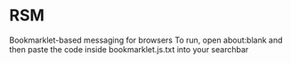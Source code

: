 # RSM

Bookmarklet-based messaging for browsers
To run, open about:blank and then paste the code inside bookmarklet.js.txt into your searchbar
